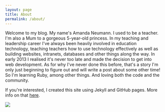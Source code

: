 ```yaml
---
layout: page
title: About
permalink: /about/
---
```


Welcome to my blog. My name's Amanda Neumann. I used to be a teacher. I'm also a Mum to a gorgeous 5-year-old princess. In my teaching and leadership career I've always been heavily involved in education technology, teaching teachers how to use technology effectively as well as building websites, intranets, databases and other things along the way. In early 2013 I realised it's never too late and made the decision to get into web development. As for why I've never done this before, that's a story I'm only just beginning to figure out and will write a post about some other time! So I'm learning Ruby, among other things. And loving both the code and the community. 

If you're interested, I created this site using Jekyll and GitHub pages. More info on that [here](/posts/welcome-to-jekyll).

<div class="my-center"><img class="img-rounded" src="{{ site.base_url }}/images/amanda.jpeg"/></div>
